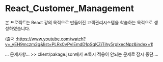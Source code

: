 # React_Customer_Management

본 프로젝트는 React 강의 목적으로 만들어진 고객관리시스템을 학습하는 목적으로 생성하였습니다.


(출처 :https://www.youtube.com/watch?v=_yEH9mczm3g&list=PLRx0vPvlEmdD1pSqKZiTihy5rplxecNpz&index=1)



... 문제사항... >> client/pakage.json에서 프록시 적용이 안되는 문제로 잠시 중단....

